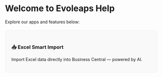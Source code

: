# **Welcome to Evoleaps Help**

Explore our apps and features below:

<div style="display: flex; flex-wrap: wrap; gap: 20px; margin-top: 20px;">

  <a href="SmartImport/index.html" style="flex: 1 1 250px; padding: 20px; border: 1px solid #eee; border-radius: 8px; text-decoration: none; background: #f9f9f9;">
    <h3>📥 Excel Smart Import</h3>
    <p>Import Excel data directly into Business Central — powered by AI.</p>
  </a>

  <!-- Add more sections here -->
  <!--
  <a href="AnotherApp/index.html" style="...">
    <h3>🚀 Another App</h3>
    <p>Description here.</p>
  </a>
  -->

</div>
